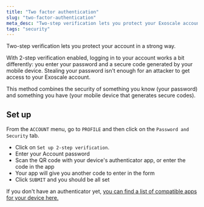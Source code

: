 ```yaml
---
title: "Two factor authentication"
slug: "two-factor-authentication"
meta_desc: "Two-step verification lets you protect your Exoscale account in a strong way. This method combines the security of something you know and something you have."
tags: "security"
---
```


Two-step verification lets you protect your account in a strong way.

With 2-step verification enabled, logging in to your account works a bit
differently: you enter your password and a secure code generated by your mobile
device. Stealing your password isn't enough for an attacker to get access to
your Exoscale account.

This method combines the security of something you know (your password) and
something you have (your mobile device that generates secure codes).

## Set up
From the `ACCOUNT` menu, go to `PROFILE` and then click on the
`Password and Security` tab.

* Click on `Set up 2-step verification`.
* Enter your Account password
* Scan the QR code with your device's authenticator app, or enter the code in the app
* Your app will give you another code to enter in the form
* Click `SUBMIT` and you should be all set

If you don't have an authenticator yet,
[you can find a list of compatible apps for your device here.](https://en.wikipedia.org/wiki/Time-based_One-time_Password_Algorithm#Client_implementations)
